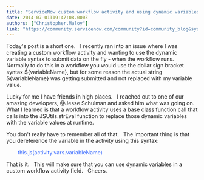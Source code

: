 ```yaml
---
title: "ServiceNow custom workflow activity and using dynamic variables at runtime"
date: 2014-07-01T19:47:08.000Z
authors: ["Christopher.Maloy"]
link: "https://community.servicenow.com/community?id=community_blog&sys_id=ea5eaaaddbd0dbc01dcaf3231f9619f7"
---
```

<p>Today's post is a short one.   I recently ran into an issue where I was creating a custom workflow activity and wanting to use the dynamic variable syntax to submit data on the fly - when the workflow runs.   Normally to do this in a workflow you would use the dollar sign bracket syntax ${variableName}, but for some reason the actual string ${variableName} was getting submitted and not replaced with my variable value.</p><p></p><p>Lucky for me I have friends in high places.   I reached out to one of our amazing developers, @Jesse Schulman and asked him what was going on.   What I learned is that a workflow activity uses a base class function call that calls into the JSUtils.strEval function to replace those dynamic variables with the variable values at runtime. </p><p></p><p>You don't really have to remember all of that.   The important thing is that you dereference the variable in the activity using this syntax:</p><p></p><p style="padding-left: 30px;"><span style="color: #3366ff;">this.js(activity.vars.variableName)</span></p><p></p><p>That is it.   This will make sure that you can use dynamic variables in a custom workflow activity field.   Cheers.</p>
